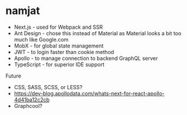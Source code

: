 # namjat

* Next.js - used for Webpack and SSR
* Ant Design - chose this instead of Material as Material looks a bit too much like Google.com
* MobX - for global state management
* JWT - to login faster than cookie method
* Apollo - to manage connection to backend GraphQL server
* TypeScript - for superior IDE support

Future

* CSS, SASS, SCSS, or LESS?
* https://dev-blog.apollodata.com/whats-next-for-react-apollo-4d41ba12c2cb
* Graphcool?
